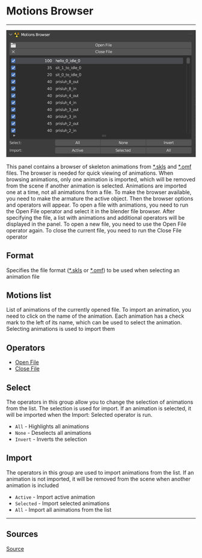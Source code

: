 # Motions Browser

___

![Alt text centered](images/n-panel-motions-browser.png)

This panel contains a browser of skeleton animations from [*.skls](../../../../file-formats/animations/skl-skls.md) and [*.omf](../../../../file-formats/animations/omf.md) files. The browser is needed for quick viewing of animations. When browsing animations, only one animation is imported, which will be removed from the scene if another animation is selected. Animations are imported one at a time, not all animations from a file. To make the browser available, you need to make the armature the active object. Then the browser options and operators will appear. To open a file with animations, you need to run the Open File operator and select it in the blender file browser. After specifying the file, a list with animations and additional operators will be displayed in the panel. To open a new file, you need to use the Open File operator again. To close the current file, you need to run the Close File operator

## Format

Specifies the file format ([*.skls](../../../../file-formats/animations/skl-skls.md) or [*.omf](../../../../file-formats/animations/omf.md)) to be used when selecting an animation file

## Motions list

List of animations of the currently opened file. To import an animation, you need to click on the name of the animation. Each animation has a check mark to the left of its name, which can be used to select the animation. Selecting animations is used to import them

## Operators

- [Open File](../addon-operators/operator-open-file.md)
- [Close File](../addon-operators/operator-close-file.md)

## Select

The operators in this group allow you to change the selection of animations from the list. The selection is used for import. If an animation is selected, it will be imported when the Import: Selected operator is run.

- `All` - Highlights all animations
- `None` - Deselects all animations
- `Invert` - Inverts the selection

## Import

The operators in this group are used to import animations from the list. If an animation is not imported, it will be removed from the scene when another animation is included

- `Active` - Import active animation
- `Selected` - Import selected animations
- `All` - Import all animations from the list

___

## Sources

[Source](https://github.com/PavelBlend/blender-xray/wiki/Panel-Motions-Browser)
